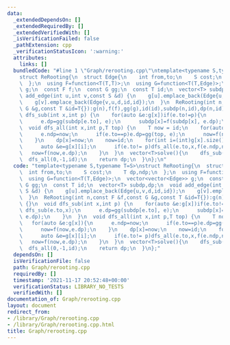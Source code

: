 ```yaml
---
data:
  _extendedDependsOn: []
  _extendedRequiredBy: []
  _extendedVerifiedWith: []
  _isVerificationFailed: false
  _pathExtension: cpp
  _verificationStatusIcon: ':warning:'
  attributes:
    links: []
  bundledCode: "#line 1 \"Graph/rerooting.cpp\"\ntemplate<typename S,typename T=S>\n\
    struct ReRooting{\n  struct Edge{\n    int from,to;\n    S cost;\n    T dp,ndp;\n\
    \  };\n  using F=function<T(T,T)>;\n  using G=function<T(T,Edge)>;\n  vector<vector<Edge>>\
    \ g;\n  const F f;\n  const G gg;\n  const T id;\n  vector<T> subdp,dp;\n  void\
    \ add_edge(int u,int v,const S &d) {\n    g[u].emplace_back(Edge{u,v,d,id,id});\n\
    \    g[v].emplace_back(Edge{v,u,d,id,id});\n  }\n  ReRooting(int n,const F &f,const\
    \ G &g,const T &id=T{}):g(n),f(f),gg(g),id(id),subdp(n,id),dp(n,id) {}\n  void\
    \ dfs_sub(int x,int p) {\n    for(auto &e:g[x])if(e.to!=p){\n      dfs_sub(e.to,x);\n\
    \      e.dp=gg(subdp[e.to], e);\n      subdp[x]=f(subdp[x], e.dp);\n    }\n  }\n\
    \  void dfs_all(int x,int p,T top) {\n    T now = id;\n    for(auto &e:g[x]){\n\
    \      e.ndp=now;\n      if(e.to==p)e.dp=gg(top, e);\n      now=f(now,e.dp);\n\
    \    }\n    dp[x]=now;\n    now=id;\n    for(int i=(int)g[x].size()-1;i>=0;i--){\n\
    \      auto &e=g[x][i];\n      if(e.to!= p)dfs_all(e.to,x,f(e.ndp,now));\n   \
    \   now=f(now,e.dp);\n    }\n  }\n  vector<T>solve(){\n    dfs_sub(0,-1);\n  \
    \  dfs_all(0,-1,id);\n    return dp;\n  }\n};\n"
  code: "template<typename S,typename T=S>\nstruct ReRooting{\n  struct Edge{\n  \
    \  int from,to;\n    S cost;\n    T dp,ndp;\n  };\n  using F=function<T(T,T)>;\n\
    \  using G=function<T(T,Edge)>;\n  vector<vector<Edge>> g;\n  const F f;\n  const\
    \ G gg;\n  const T id;\n  vector<T> subdp,dp;\n  void add_edge(int u,int v,const\
    \ S &d) {\n    g[u].emplace_back(Edge{u,v,d,id,id});\n    g[v].emplace_back(Edge{v,u,d,id,id});\n\
    \  }\n  ReRooting(int n,const F &f,const G &g,const T &id=T{}):g(n),f(f),gg(g),id(id),subdp(n,id),dp(n,id)\
    \ {}\n  void dfs_sub(int x,int p) {\n    for(auto &e:g[x])if(e.to!=p){\n     \
    \ dfs_sub(e.to,x);\n      e.dp=gg(subdp[e.to], e);\n      subdp[x]=f(subdp[x],\
    \ e.dp);\n    }\n  }\n  void dfs_all(int x,int p,T top) {\n    T now = id;\n \
    \   for(auto &e:g[x]){\n      e.ndp=now;\n      if(e.to==p)e.dp=gg(top, e);\n\
    \      now=f(now,e.dp);\n    }\n    dp[x]=now;\n    now=id;\n    for(int i=(int)g[x].size()-1;i>=0;i--){\n\
    \      auto &e=g[x][i];\n      if(e.to!= p)dfs_all(e.to,x,f(e.ndp,now));\n   \
    \   now=f(now,e.dp);\n    }\n  }\n  vector<T>solve(){\n    dfs_sub(0,-1);\n  \
    \  dfs_all(0,-1,id);\n    return dp;\n  }\n};"
  dependsOn: []
  isVerificationFile: false
  path: Graph/rerooting.cpp
  requiredBy: []
  timestamp: '2021-11-17 20:52:48+00:00'
  verificationStatus: LIBRARY_NO_TESTS
  verifiedWith: []
documentation_of: Graph/rerooting.cpp
layout: document
redirect_from:
- /library/Graph/rerooting.cpp
- /library/Graph/rerooting.cpp.html
title: Graph/rerooting.cpp
---
```

